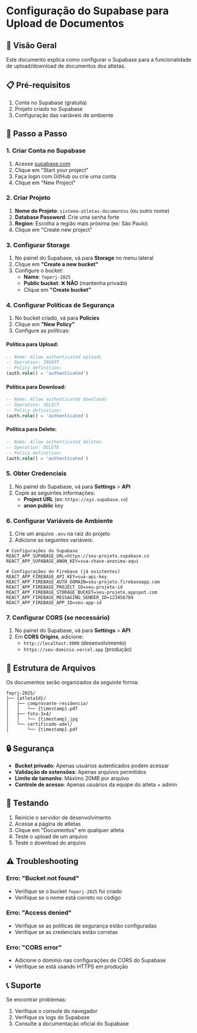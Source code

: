 # Configuração do Supabase para Upload de Documentos

## 🚀 Visão Geral

Este documento explica como configurar o Supabase para a funcionalidade de upload/download de documentos dos atletas.

## 📋 Pré-requisitos

1. Conta no Supabase (gratuita)
2. Projeto criado no Supabase
3. Configuração das variáveis de ambiente

## 🔧 Passo a Passo

### 1. Criar Conta no Supabase

1. Acesse [supabase.com](https://supabase.com)
2. Clique em "Start your project"
3. Faça login com GitHub ou crie uma conta
4. Clique em "New Project"

### 2. Criar Projeto

1. **Nome do Projeto**: `sistema-atletas-documentos` (ou outro nome)
2. **Database Password**: Crie uma senha forte
3. **Region**: Escolha a região mais próxima (ex: São Paulo)
4. Clique em "Create new project"

### 3. Configurar Storage

1. No painel do Supabase, vá para **Storage** no menu lateral
2. Clique em **"Create a new bucket"**
3. Configure o bucket:
   - **Name**: `feperj-2025`
   - **Public bucket**: ❌ **NÃO** (mantenha privado)
   - Clique em **"Create bucket"**

### 4. Configurar Políticas de Segurança

1. No bucket criado, vá para **Policies**
2. Clique em **"New Policy"**
3. Configure as políticas:

#### Política para Upload:
```sql
-- Nome: Allow authenticated uploads
-- Operation: INSERT
-- Policy definition:
(auth.role() = 'authenticated')
```

#### Política para Download:
```sql
-- Nome: Allow authenticated downloads
-- Operation: SELECT
-- Policy definition:
(auth.role() = 'authenticated')
```

#### Política para Delete:
```sql
-- Nome: Allow authenticated deletes
-- Operation: DELETE
-- Policy definition:
(auth.role() = 'authenticated')
```

### 5. Obter Credenciais

1. No painel do Supabase, vá para **Settings** > **API**
2. Copie as seguintes informações:
   - **Project URL** (ex: `https://xyz.supabase.co`)
   - **anon public** key

### 6. Configurar Variáveis de Ambiente

1. Crie um arquivo `.env` na raiz do projeto
2. Adicione as seguintes variáveis:

```env
# Configurações do Supabase
REACT_APP_SUPABASE_URL=https://seu-projeto.supabase.co
REACT_APP_SUPABASE_ANON_KEY=sua-chave-anonima-aqui

# Configurações do Firebase (já existentes)
REACT_APP_FIREBASE_API_KEY=sua-api-key
REACT_APP_FIREBASE_AUTH_DOMAIN=seu-projeto.firebaseapp.com
REACT_APP_FIREBASE_PROJECT_ID=seu-projeto-id
REACT_APP_FIREBASE_STORAGE_BUCKET=seu-projeto.appspot.com
REACT_APP_FIREBASE_MESSAGING_SENDER_ID=123456789
REACT_APP_FIREBASE_APP_ID=seu-app-id
```

### 7. Configurar CORS (se necessário)

1. No painel do Supabase, vá para **Settings** > **API**
2. Em **CORS Origins**, adicione:
   - `http://localhost:3000` (desenvolvimento)
   - `https://seu-dominio.vercel.app` (produção)

## 📁 Estrutura de Arquivos

Os documentos serão organizados da seguinte forma:

```
feprj-2025/
├── {atletaId}/
│   ├── comprovante-residencia/
│   │   └── {timestamp}.pdf
│   ├── foto-3x4/
│   │   └── {timestamp}.jpg
│   └── certificado-adel/
│       └── {timestamp}.pdf
```

## 🔒 Segurança

- **Bucket privado**: Apenas usuários autenticados podem acessar
- **Validação de extensões**: Apenas arquivos permitidos
- **Limite de tamanho**: Máximo 20MB por arquivo
- **Controle de acesso**: Apenas usuários da equipe do atleta + admin

## 🧪 Testando

1. Reinicie o servidor de desenvolvimento
2. Acesse a página de atletas
3. Clique em "Documentos" em qualquer atleta
4. Teste o upload de um arquivo
5. Teste o download do arquivo

## ⚠️ Troubleshooting

### Erro: "Bucket not found"
- Verifique se o bucket `feperj-2025` foi criado
- Verifique se o nome está correto no código

### Erro: "Access denied"
- Verifique se as políticas de segurança estão configuradas
- Verifique se as credenciais estão corretas

### Erro: "CORS error"
- Adicione o domínio nas configurações de CORS do Supabase
- Verifique se está usando HTTPS em produção

## 📞 Suporte

Se encontrar problemas:
1. Verifique o console do navegador
2. Verifique os logs do Supabase
3. Consulte a documentação oficial do Supabase
